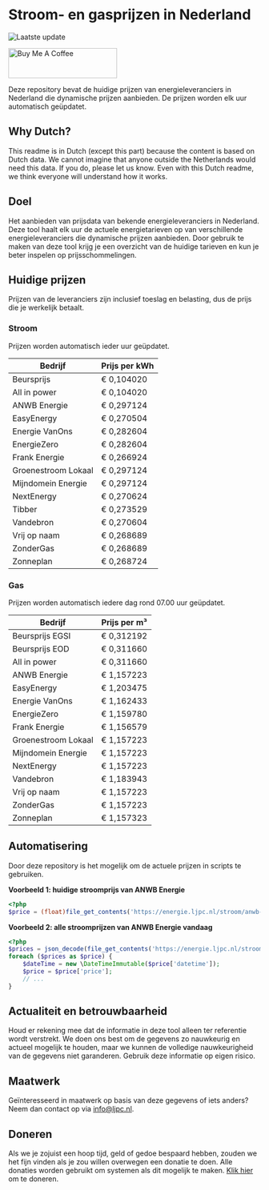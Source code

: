 # Stroom- en gasprijzen in Nederland

![Laatste update](https://img.shields.io/badge/laatste%20update-2025--09--25%2009%3A00%20CET-brightgreen)

<a href="https://www.buymeacoffee.com/Lars-" target="_blank"><img src="https://cdn.buymeacoffee.com/buttons/v2/default-orange.png" alt="Buy Me A Coffee" height="60" style="height: 60px !important;width: 217px !important;" ></a>

Deze repository bevat de huidige prijzen van energieleveranciers in Nederland die dynamische prijzen aanbieden. De prijzen worden elk uur automatisch geüpdatet.

## Why Dutch?

This readme is in Dutch (except this part) because the content is based on Dutch data. We cannot imagine that anyone outside the Netherlands would need this data. If you do, please let us know. Even with this Dutch readme, we think
everyone will understand how it works.

## Doel

Het aanbieden van prijsdata van bekende energieleveranciers in Nederland. Deze tool haalt elk uur de actuele energietarieven op van verschillende energieleveranciers die dynamische prijzen aanbieden. Door gebruik te maken van deze tool
krijg je een overzicht van de huidige tarieven en kun je beter inspelen op prijsschommelingen.

## Huidige prijzen

Prijzen van de leveranciers zijn inclusief toeslag en belasting, dus de prijs die je werkelijk betaalt.

### Stroom

Prijzen worden automatisch ieder uur geüpdatet.

 Bedrijf | Prijs per kWh 
---------|---------------
Beursprijs | € 0,104020
All in power | € 0,104020
ANWB Energie | € 0,297124
EasyEnergy | € 0,270504
Energie VanOns | € 0,282604
EnergieZero | € 0,282604
Frank Energie | € 0,266924
Groenestroom Lokaal | € 0,297124
Mijndomein Energie | € 0,297124
NextEnergy | € 0,270624
Tibber | € 0,273529
Vandebron | € 0,270604
Vrij op naam | € 0,268689
ZonderGas | € 0,268689
Zonneplan | € 0,268724


### Gas

Prijzen worden automatisch iedere dag rond 07.00 uur geüpdatet.

 Bedrijf | Prijs per m³ 
---------|--------------
Beursprijs EGSI | € 0,312192
Beursprijs EOD | € 0,311660
All in power | € 0,311660
ANWB Energie | € 1,157223
EasyEnergy | € 1,203475
Energie VanOns | € 1,162433
EnergieZero | € 1,159780
Frank Energie | € 1,156579
Groenestroom Lokaal | € 1,157223
Mijndomein Energie | € 1,157223
NextEnergy | € 1,157223
Vandebron | € 1,183943
Vrij op naam | € 1,157223
ZonderGas | € 1,157223
Zonneplan | € 1,157323


## Automatisering

Door deze repository is het mogelijk om de actuele prijzen in scripts te gebruiken.

**Voorbeeld 1: huidige stroomprijs van ANWB Energie**

```php
<?php
$price = (float)file_get_contents('https://energie.ljpc.nl/stroom/anwb-energie-nu.txt');

```

**Voorbeeld 2: alle stroomprijzen van ANWB Energie vandaag**

```php
<?php
$prices = json_decode(file_get_contents('https://energie.ljpc.nl/stroom/all-in-power-vandaag.json'),true);
foreach ($prices as $price) {
    $dateTime = new \DateTimeImmutable($price['datetime']);
    $price = $price['price'];
    // ...
}
```

## Actualiteit en betrouwbaarheid

Houd er rekening mee dat de informatie in deze tool alleen ter referentie wordt verstrekt. We doen ons best om de gegevens zo nauwkeurig en actueel mogelijk te houden, maar we kunnen de volledige nauwkeurigheid van de gegevens niet
garanderen. Gebruik deze informatie op eigen risico.

## Maatwerk

Geïnteresseerd in maatwerk op basis van deze gegevens of iets anders? Neem dan contact op
via [info@ljpc.nl](mailto:info@ljpc.nl?subject=Energie%20prijzen).

## Doneren

Als we je zojuist een hoop tijd, geld of gedoe bespaard hebben, zouden we het fijn vinden als je zou willen overwegen een
donatie te doen. Alle donaties worden gebruikt om systemen als dit mogelijk te
maken. [Klik hier](https://www.buymeacoffee.com/Lars-) om te doneren.
